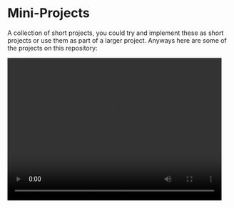 # Mini-Projects

A collection of short projects, you could try and implement these as short projects or use them as part of a larger project. 
Anyways here are some of the projects on this repository:<br>

<video width="480" height="320" controls="controls">
  <source src="mini-projects.mp4" type="video/mp4">
</video>
